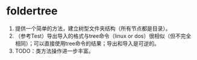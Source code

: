 # foldertree

1. 提供一个简单的方法，建立树型文件夹结构（所有节点都是目录）。
2. （参考Test）导出导入的格式与tree命令（linux or dos）很相似（但不完全相同）；可以直接使用tree命令的结果；导出和导入是可逆的。
3. TODO：类方法操作进一步丰富。
